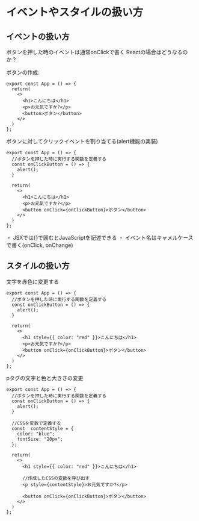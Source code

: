 # イベントやスタイルの扱い方
## イベントの扱い方
ボタンを押した時のイベントは通常onClickで書く
Reactの場合はどうなるのか？

ボタンの作成:
~~~
export const App = () => {
  return(
    <>  
      <h1>こんにちは</h1>
      <p>お元気ですか?</p>
      <button>ボタン</button>
    </>
  )
};
~~~

ボタンに対してクリックイベントを割り当てる(alert機能の実装)
~~~
export const App = () => {
  //ボタンを押した時に実行する関数を定義する
  const onClickButton = () => {
    alert();
  }

  return(
    <>  
      <h1>こんにちは</h1>
      <p>お元気ですか?</p>
      <button onClick={onClickButton}>ボタン</button>
    </>
  )
};
~~~
・ JSXでは{}で囲むとJavaScriptを記述できる
・ イベント名はキャメルケースで書く(onClick, onChange)

## スタイルの扱い方

文字を赤色に変更する
~~~
export const App = () => {
  //ボタンを押した時に実行する関数を定義する
  const onClickButton = () => {
    alert();
  }

  return(
    <>  
      <h1 style={{ color: "red" }}>こんにちは</h1>
      <p>お元気ですか?</p>
      <button onClick={onClickButton}>ボタン</button>
    </>
  )
};
~~~

pタグの文字と色と大きさの変更
~~~
export const App = () => {
  //ボタンを押した時に実行する関数を定義する
  const onClickButton = () => {
    alert();
  }

  //CSSを変数で定義する
  const  contentStyle = {
    color: "blue";
    fontSize: "20px";
  };

  return(
    <>  
      <h1 style={{ color: "red" }}>こんにちは</h1>

      //作成したCSSの変数を呼び出す
      <p style={contentStyle}>お元気ですか?</p>
      
      <button onClick={onClickButton}>ボタン</button>
    </>
  )
};
~~~
